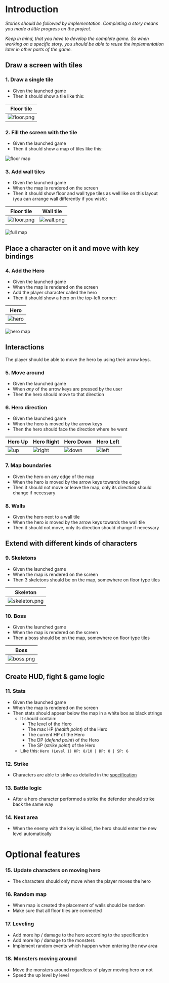 ﻿# Introduction

*Stories should be followed by implementation. Completing a story means you made
a little progress on the project.*

*Keep in mind, that you have to develop the complete game. So when working on a
specific story, you should be able to reuse the implementation later in other
parts of the game.*

## Draw a screen with tiles

### 1. Draw a single tile

 - Given the launched game
 - Then it should show a tile like this:   

 |Floor tile|
 |----------|
 |![floor.png](Images/floor.png)|

### 2. Fill the screen with the tile

 - Given the launched game
 - Then it should show a map of tiles like this:

 ![floor map](Images/floor-map.png)

### 3. Add wall tiles

 - Given the launched game
 - When the map is rendered on the screen
 - Then it should show floor and wall type tiles as well like on this layout (you can arrange wall differently if you wish):

Floor tile | Wall tile
---------- | ---------
![floor.png](Images/floor.png) | ![wall.png](Images/wall.png)

![full map](Images/hero-map.png)


## Place a character on it and move with key bindings

### 4. Add the Hero

 - Given the launched game
 - When the map is rendered on the screen
 - Add the player character called the hero
 - Then it should show a hero on the top-left corner:

| Hero |
| ------ |
| ![hero](Images/hero-down.png) |

 ![hero map](Images/hero-map.png)

## Interactions

The player should be able to move the hero by using their arrow keys.

### 5. Move around

 - Given the launched game
 - When *any* of the arrow keys are pressed by the user
 - Then the hero should move to that direction

### 6. Hero direction

 - Given the launched game
 - When the hero is moved by the arrow keys
 - Then the hero should face the direction where he went

| Hero Up | Hero Right | Hero Down | Hero Left |
| ------- | ---------- | --------- | --------- |
| ![up](Images/hero-up.png) | ![right](Images/hero-right.png) | ![down](Images/hero-down.png) | ![left](Images/hero-left.png) |

### 7. Map boundaries

 - Given the hero on any edge of the map
 - When the hero is moved by the arrow keys towards the edge
 - Then it should not move or leave the map, only its direction should change if necessary

### 8. Walls

 - Given the hero next to a wall tile
 - When the hero is moved by the arrow keys towards the wall tile
 - Then it should not move, only its direction should change if necessary

## Extend with different kinds of characters

### 9. Skeletons

 - Given the launched game
 - When the map is rendered on the screen
 - Then 3 skeletons should be on the map, somewhere on floor type tiles

| Skeleton |
| ---------- |
| ![skeleton.png](Images/skeleton.png) |

### 10. Boss

 - Given the launched game
 - When the map is rendered on the screen
 - Then a boss should be on the map, somewhere on floor type tiles

| Boss |
| ---- |
| ![boss.png](Images/boss.png) |

## Create HUD, fight & game logic

### 11. Stats

 - Given the launched game
 - When the map is rendered on the screen
 - Then stats should appear below the map in a white box as black strings
   - It should contain:
      - The level of the Hero
      - The max HP (_health point_) of the Hero
      - The current HP of the Hero
      - The DP (_defend point_) of the Hero
      - The SP (_strike point_) of the Hero
   - Like this: `Hero (Level 1) HP: 8/10 | DP: 8 | SP: 6`

### 12. Strike

- Characters are able to strike as detailed in the [specification](/project/wanderer#strike)

### 13. Battle logic

- After a hero character performed a strike the defender should strike back the same way

### 14. Next area

- When the enemy with the key is killed, the hero should enter the new level automatically

# Optional features

### 15. Update characters on moving hero

- The characters should only move when the player moves the hero

### 16. Random map

- When map is created the placement of walls should be random
- Make sure that all floor tiles are connected

### 17. Leveling

- Add more hp / damage to the hero according to the specification
- Add more hp / damage to the monsters
- Implement random events which happen when entering the new area

### 18. Monsters moving around

- Move the monsters around regardless of player moving hero or not
- Speed the up level by level